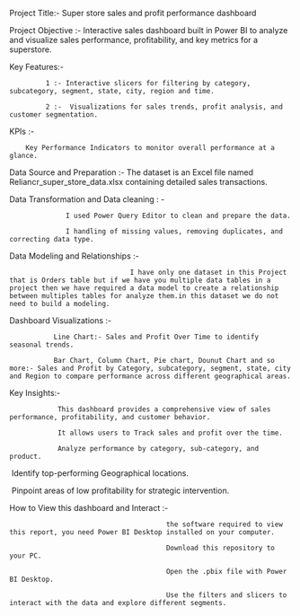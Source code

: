 Project Title:- 
               Super store sales and profit performance dashboard
               
Project Objective :- 
                   Interactive sales dashboard built in Power BI to analyze and visualize sales performance, profitability, and key metrics for a superstore.
                   
Key Features:-

             1 :- Interactive slicers for filtering by category, subcategory, segment, state, city, region and time.
             
             2 :-  Visualizations for sales trends, profit analysis, and customer segmentation.

KPIs :- 

        Key Performance Indicators to monitor overall performance at a glance.

Data Source and Preparation :-
                              The dataset is an Excel file named Reliancr_super_store_data.xlsx containing detailed sales transactions.
                                
Data Transformation and Data cleaning : - 

                  I used Power Query Editor to clean and prepare the data.
                                                          
                  I handling of missing values, removing duplicates, and correcting data type.  
                                                          
Data Modeling and Relationships :-  
                                                          
                                  I have only one dataset in this Project that is Orders table but if we have you multiple data tables in a project then we have required a data model to create a relationship between multiples tables for analyze them.in this dataset we do not need to build a modeling.
                                   
                                   
Dashboard Visualizations :-

               Line Chart:- Sales and Profit Over Time to identify seasonal trends.
               
               Bar Chart, Column Chart, Pie chart, Dounut Chart and so more:- Sales and Profit by Category, subcategory, segment, state, city and Region to compare performance across different geographical areas.
               

 Key Insights:- ​
 
                This dashboard provides a comprehensive view of sales performance, profitability, and customer behavior. 
                
                It allows users to ​Track sales and profit over the time. 
                
                ​Analyze performance by category, sub-category, and product.
                
​                Identify top-performing Geographical locations.

​                Pinpoint areas of low profitability for strategic intervention.
              
  How to View this dashboard and Interact :-
  
                                           the software required to view this report, you need Power BI Desktop installed on your computer.
                                           
                                           Download this repository to your PC.
                                           
                                           Open the .pbix file with Power BI Desktop.
                                           
                                           Use the filters and slicers to interact with the data and explore different segments.



